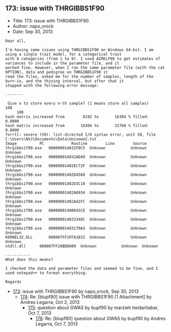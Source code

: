 ## 173: issue with THRGIBBS1F90

- Title: 173: issue with THRGIBBS1F90
- Author: napo_vrock
- Date: Sep 30, 2013

```
Dear all, 

I'm having some issues using THRGIBBS1F90 on Windows 64-bit. I am using a single trait model, for a categorical trait
with 8 categories (from 1 to 9). I used AIRELF90 to get estimates of variances to include in the parameter file, and it
worked fine. However, when I ran the same parameter file (with the cat OPTION), data and pedigree on THRGIBBS1F90 it
read the files, asked me for the number of samples, length of the burn-in, and the thining interval, but after that it
stopped with the following error message:

--------
 
 Give n to store every n-th sample? (1 means store all samples)
100
	 100
hash matrix increased from	      8192 to		16384 % filled:     0.8000
hash matrix increased from	     16384 to		32768 % filled:     0.8000
forrtl: severe (59): list-directed I/O syntax error, unit 50, file C:\Users\NVJ\Documents\Data\Univewe2.txt
Image		   PC		     Routine		Line	    Source
thrgibbs1f90.exe   000000014032F0C5  Unknown		   Unknown  Unknown
thrgibbs1f90.exe   000000014032AD49  Unknown		   Unknown  Unknown
thrgibbs1f90.exe   00000001402EC72F  Unknown		   Unknown  Unknown
thrgibbs1f90.exe   00000001402D4508  Unknown		   Unknown  Unknown
thrgibbs1f90.exe   00000001402D3C10  Unknown		   Unknown  Unknown
thrgibbs1f90.exe   00000001402A6934  Unknown		   Unknown  Unknown
thrgibbs1f90.exe   00000001402A41FC  Unknown		   Unknown  Unknown
thrgibbs1f90.exe   00000001400043CE  Unknown		   Unknown  Unknown
thrgibbs1f90.exe   000000014033348C  Unknown		   Unknown  Unknown
thrgibbs1f90.exe   00000001403170A3  Unknown		   Unknown  Unknown
KERNEL32.DLL	   000007FF1FFA1832  Unknown		   Unknown  Unknown
ntdll.dll	   000007FF20BDD609  Unknown		   Unknown  Unknown

-----------
What does this means?

I checked the data and parameter files and seemed to be fine, and I used notepad++ to format everything. 

Regards
```

- [173](0173.md): issue with THRGIBBS1F90 by napo_vrock, Sep 30, 2013
    - [174](0174.md): Re: [blupf90] issue with THRGIBBS1F90 [1 Attachment] by Andres Legarra, Oct 2, 2013
        - [175](0175.md): question about GWAS by bupf90 by marzieh heidaritabar, Oct 7, 2013
            - [176](0176.md): Re: [blupf90] question about GWAS by bupf90 by Andres Legarra, Oct 7, 2013
